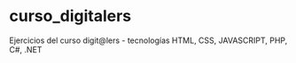 # curso_digitalers

Ejercicios del curso digit@lers - tecnologías HTML, CSS, JAVASCRIPT, PHP, C#, .NET
